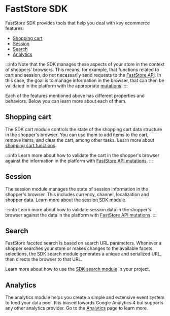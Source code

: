 # FastStore SDK

FastStore SDK provides tools that help you deal with key ecommerce features:

- [Shopping cart](#shopping-cart)
- [Session](#session)
- [Search](#search)
- [Analytics](#analytics)

:::info
Note that the SDK manages these aspects of your store in the context of shoppers' browsers. This means, for example, that functions related to cart and session, do not necessarily send requests to the [FastStore API](/reference/api/faststore-api). In this case, the goal is to manage information in the browser, that can then be validated in the platform with the appropriate [mutations](/reference/api/mutations).
:::

Each of the features mentioned above has different properties and behaviors. Below you can learn more about each of them.

## Shopping cart

The SDK cart module controls the state of the shopping cart data structure in the shopper's browser. You can use them to add items to the cart, remove items, and clear the cart, among other tasks. Learn more about [shopping cart functions](/reference/sdk/cart/useCart).

:::info
Learn more about how to validate the cart in the shopper's browser against the information in the platform with [FastStore API mutations](/reference/api/mutations).
:::

## Session

The session module manages the state of session information in the shopper's browser. This includes currency, channel, localization and shopper data. Learn more about the [session SDK module](/reference/sdk/session).

:::info
Learn more about how to validate session data in the shopper's browser against the data in the platform with [FastStore API mutations](/reference/api/mutations).
:::

## Search

FastStore faceted search is based on search URL parameters. Whenever a shopper searches your store or makes changes to the available facets selections, the SDK search module generates a unique and serialized URL, then directs the browser to that URL.

Learn more about how to use the [SDK search module](/reference/sdk/search) in your project.

## Analytics

The analytics module helps you create a simple and extensive event system to feed your data pool. It is biased towards Google Analytics 4 but supports any other analytics provider. Go to the [Analytics](/reference/sdk/analytics) page to learn more.
